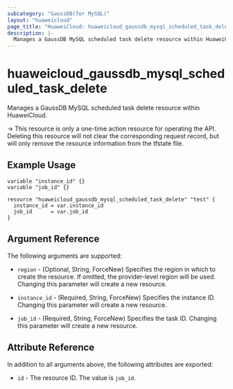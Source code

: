 ```yaml
---
subcategory: "GaussDB(for MySQL)"
layout: "huaweicloud"
page_title: "HuaweiCloud: huaweicloud_gaussdb_mysql_scheduled_task_delete"
description: |-
  Manages a GaussDB MySQL scheduled task delete resource within HuaweiCloud.
---
```


# huaweicloud_gaussdb_mysql_scheduled_task_delete

Manages a GaussDB MySQL scheduled task delete resource within HuaweiCloud.

-> This resource is only a one-time action resource for operating the API.
Deleting this resource will not clear the corresponding request record,
but will only remove the resource information from the tfstate file.

## Example Usage

```hcl
variable "instance_id" {}
variable "job_id" {}

resource "huaweicloud_gaussdb_mysql_scheduled_task_delete" "test" {
  instance_id = var.instance_id
  job_id      = var.job_id
}
```

## Argument Reference

The following arguments are supported:

* `region` - (Optional, String, ForceNew) Specifies the region in which to create the resource.
  If omitted, the provider-level region will be used. Changing this parameter will create a new resource.

* `instance_id` - (Required, String, ForceNew) Specifies the instance ID. Changing this parameter will create a new resource.

* `job_id` - (Required, String, ForceNew) Specifies the task ID. Changing this parameter will create a new resource.

## Attribute Reference

In addition to all arguments above, the following attributes are exported:

* `id` - The resource ID. The value is `job_id`.
